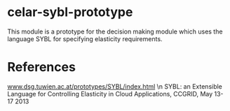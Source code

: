 celar-sybl-prototype
====================

This module is a prototype for the decision making module which uses the language SYBL
for specifying elasticity requirements.

References
====================
www.dsg.tuwien.ac.at/prototypes/SYBL/index.html \n
SYBL: an Extensible Language for Controlling Elasticity in Cloud Applications, CCGRID, May 13-17 2013
